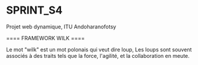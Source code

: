 # SPRINT_S4
Projet web dynamique, ITU Andoharanofotsy

==== FRAMEWORK WILK ====

Le mot "wilk" est un mot polonais qui veut dire loup,
Les loups sont souvent associés à des traits tels que la force, l'agilité, et la collaboration en meute.




